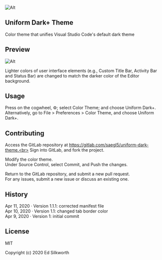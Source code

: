 ![Alt](https://gitlab.com/saegl5/uniform-dark-theme/-/blob/master/logo.png "Uniform Dark+ Theme")
<!-- ![Alt](./logo.png "Uniform Dark+ Theme") -->
<!-- need absolute url, since vsce can only see public GitHub repos -->

## Uniform Dark+ Theme

Color theme that unifies Visual Studio Code's default dark theme

<!-- This project is a native Android app that is one of two parts of an experimental study&mdash;the other part being [course material](https://gitlab.com/check-student-loans/course-material "Click here to locate the course material."), and it is designed to supplement the course material.
The combination of both parts is dubbed an *instructional app*. Users select an estimated cost, select the interest rate of their loan, and select a monthly payment. 
The app will estimate how long repayments will take and how much users can save by paying more than the minimum.
(This app will not tell you how much money you have loaned. Contact your school's bursar office for that information. Once you have that information, use this app.)<p>

Features:
* Automatic estimation
* Swipe leftward to view how estimates were calculated.

Designed for phones running Android 4.2 (Jelly Bean) or above<p>

Alternative downloads:<br>
[Version 1.x Alpha for Formal Field Test](https://gitlab.com/check-student-loans/android/-/blob/d447615b5e24d029a76c61be913c106010c5fde0/Archives/formal_field_test.apk "Click here to access the download link.")* &nbsp; <img src="https://gitlab.com/gitlab-org/gitlab-foss/raw/master/app/assets/images/emoji/white_check_mark.png" width="16px" height="16px" style="display:inline;margin:0" aria-hidden="true"> </i> [[No malware detected](https://www.virustotal.com/gui/file/c390f6a054cfb699fcc209f671a7ff8df6d2df9d7145642dfa1663c890f07b99/detection)]<br>
[Version 1.x Alpha for Informal Field Test](https://gitlab.com/check-student-loans/android/-/blob/d447615b5e24d029a76c61be913c106010c5fde0/Archives/informal_field_test.apk "Click here to access the download link.")*^ &nbsp; <img src="https://gitlab.com/gitlab-org/gitlab-foss/raw/master/app/assets/images/emoji/white_check_mark.png" width="16px" height="16px" style="display:inline;margin:0" aria-hidden="true"> </i> [[No malware detected](https://www.virustotal.com/gui/file/70246579afcb5b944812d34e2b821939a692692a413e5346fcbd5eb9319078fc/detection)]<br>
[Version 1.x Alpha for Focus Groups](https://gitlab.com/check-student-loans/android/-/blob/d447615b5e24d029a76c61be913c106010c5fde0/Archives/focus_groups.apk "Click here to access the download link.")^ &nbsp; <img src="https://gitlab.com/gitlab-org/gitlab-foss/raw/master/app/assets/images/emoji/white_check_mark.png" width="16px" height="16px" style="display:inline;margin:0" aria-hidden="true"> </i> [[No malware detected](https://www.virustotal.com/gui/file/70246579afcb5b944812d34e2b821939a692692a413e5346fcbd5eb9319078fc/detection)]<br>
[Version 1.x Alpha - Final](https://gitlab.com/check-student-loans/android/-/blob/d447615b5e24d029a76c61be913c106010c5fde0/Archives/final.apk "Click here to access the download link.") &nbsp; <img src="https://gitlab.com/gitlab-org/gitlab-foss/raw/master/app/assets/images/emoji/white_check_mark.png" width="16px" height="16px" style="display:inline;margin:0" aria-hidden="true"> </i> [[No malware detected](https://www.virustotal.com/gui/file/47a7d6b6a3ab33e5b5a5dd2cbc278d3dc22ef72717fe29638e9de7a33ef44a97/details)]<p>

\* renamed
\^ identical

Install alternative downloads directly on phones running Android 4.2 (Jelly Bean) or above. -->

## Preview

![Alt](https://gitlab.com/saegl5/uniform-dark-theme/-/blob/master/preview.png "Preview of Uniform Dark+ Theme")
<!-- ![Alt](./preview.png "Preview of Uniform Dark+ Theme") -->

Lighter colors of user interface elements (e.g., Custom Title Bar, Activity Bar and Status Bar) are changed to match the darker color of the Editor background.

<!-- editor.fontSize: 18<br>
editor.fontFamily: Consolas -->

<!-- ## Build from Source Code -->

<!-- Download [Android Studio](https://developer.android.com/studio/ "Click here to access the download link.") from Google, and install it.<br>
(For help with installing the application, follow its [installation instructions](https://developer.android.com/studio/install "Click here to access the instructions.").)<p>

Do not run Android Studio in a virtual machine, though. Run it in a user's host operating system.<br>
Otherwise, the app may not run successfully or quickly in an Android Virtual Device.<p>

Also, download and install [Git](https://git-scm.com/downloads "Click here to access the download link.").

Open a terminal, and clone the project:
<pre>
git clone https://gitlab.com/check-student-loans/android.git
</pre>

(Recommended) Verify the project's authenticity: Look upward for "Verified" next to the commit SHA (e.g., Verified e733a45d).

(Recommended) Open a terminal, and verify the project's integrity:
<pre>
cd android
git show-ref --heads --hash
</pre>
Check that the hash matches the commit SHA.<p>

Open the project in Android Studio, and build the native app:<br>
* For a virtual or connected Android phone, select Build > Make Project.<br>
* Otherwise, select Build > Build APK(s).<p> -->

## Usage

Press on the cogwheel, ⚙️; select Color Theme; and choose Uniform Dark+.<br>
Alternatively, go to File > Preferences > Color Theme, and choose Uniform Dark+.

<!-- Run the native app in a virtual device (e.g., Galaxy Nexus with API 28 x86) or on a connected device.<br>
Or, install the APK file directly on a user's own Android phone.<p>

Move the thumb of the slider, to select an estimated cost nearest to yours.<br>
Press &#x25BC; to select the [interest rate](https://studentaid.ed.gov/sa/types/loans/interest-rates "Click here to visit the office of Federal Student Aid.") of your loan.<br>
Press &minus; or &#43; to select a monthly payment nearest to yours.<p>

Known to work in Android Studio 3.4.2 and phones running Android 4.2 (Jelly Bean) or above. -->

## Contributing

Access the GitLab repository at https://gitlab.com/saegl5/uniform-dark-theme.<br>
Sign into GitLab, and fork the project.<p>

Modify the color theme.<br>
Under Source Control, select Commit, and Push the changes.<p>

Return to the GitLab repository, and submit a new pull request.<br>
For any issues, submit a new issue or discuss an existing one.<p>

## History

Apr 11, 2020 &middot; Version 1.1.1: corrected manifest file<br>
Apr 10, 2020 &middot; Version 1.1: changed tab border color<br>
Apr 9, 2020 &middot; Version 1: initial commit

<!-- ## Known Issues -->

## License

MIT

Copyright (c) 2020 Ed Silkworth